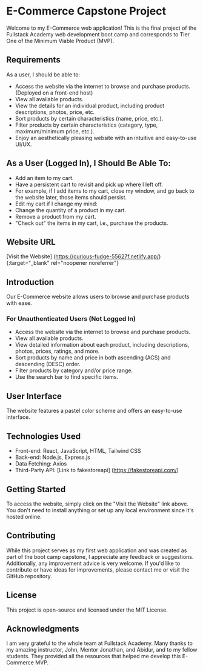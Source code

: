 # E-Commerce Capstone Project

Welcome to my E-Commerce web application! This is the final project of the Fullstack Academy web development boot camp and corresponds to Tier One of the Minimum Viable Product (MVP).

## Requirements

As a user, I should be able to:

- Access the website via the internet to browse and purchase products. (Deployed on a front-end host)
- View all available products.
- View the details for an individual product, including product descriptions, photos, price, etc.
- Sort products by certain characteristics (name, price, etc.).
- Filter products by certain characteristics (category, type, maximum/minimum price, etc.).
- Enjoy an aesthetically pleasing website with an intuitive and easy-to-use UI/UX.

## As a User (Logged In), I Should Be Able To:

- Add an item to my cart.
- Have a persistent cart to revisit and pick up where I left off.
- For example, if I add items to my cart, close my window, and go back to the website later, those items should persist.
- Edit my cart if I change my mind:
- Change the quantity of a product in my cart.
- Remove a product from my cart.
- "Check out" the items in my cart, i.e., purchase the products.

## Website URL

[Visit the Website] (https://curious-fudge-55627f.netlify.app/) {:target="_blank" rel="noopener noreferrer"}

## Introduction

Our E-Commerce website allows users to browse and purchase products with ease.

### For Unauthenticated Users (Not Logged In)

- Access the website via the internet to browse and purchase products.
- View all available products.
- View detailed information about each product, including descriptions, photos, prices, ratings, and more.
- Sort products by name and price in both ascending (ACS) and descending (DESC) order.
- Filter products by category and/or price range.
- Use the search bar to find specific items.

## User Interface

The website features a pastel color scheme and offers an easy-to-use interface.

## Technologies Used

- Front-end: React, JavaScript, HTML, Tailwind CSS
- Back-end: Node.js, Express.js
- Data Fetching: Axios
- Third-Party API: [Link to fakestoreapi] (https://fakestoreapi.com/)

## Getting Started

To access the website, simply click on the "Visit the Website" link above. You don't need to install anything or set up any local environment since it's hosted online.

## Contributing

While this project serves as my first web application and was created as part of the boot camp capstone, I appreciate any feedback or suggestions. Additionally, any improvement advice is very welcome. If you'd like to contribute or have ideas for improvements, please contact me or visit the GitHub repository.

## License

This project is open-source and licensed under the MIT License.

## Acknowledgments

I am very grateful to the whole team at Fullstack Academy. Many thanks to my amazing instructor, John, Mentor Jonathan, and Abidur, and to my fellow students. They provided all the resources that helped me develop this E-Commerce MVP.
